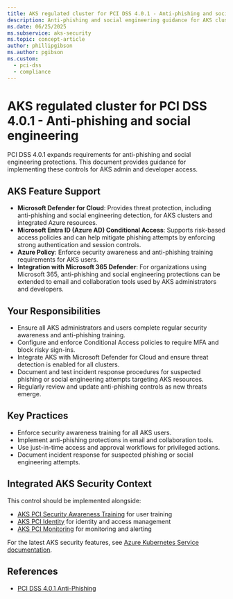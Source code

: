 ```yaml
---
title: AKS regulated cluster for PCI DSS 4.0.1 - Anti-phishing and social engineering
description: Anti-phishing and social engineering guidance for AKS clusters.
ms.date: 06/25/2025
ms.subservice: aks-security
ms.topic: concept-article
author: phillipgibson
ms.author: pgibson
ms.custom:
  - pci-dss
  - compliance
---
```


# AKS regulated cluster for PCI DSS 4.0.1 - Anti-phishing and social engineering

PCI DSS 4.0.1 expands requirements for anti-phishing and social engineering protections. This document provides guidance for implementing these controls for AKS admin and developer access.

## AKS Feature Support

- **Microsoft Defender for Cloud**: Provides threat protection, including anti-phishing and social engineering detection, for AKS clusters and integrated Azure resources.
- **Microsoft Entra ID (Azure AD) Conditional Access**: Supports risk-based access policies and can help mitigate phishing attempts by enforcing strong authentication and session controls.
- **Azure Policy**: Enforce security awareness and anti-phishing training requirements for AKS users.
- **Integration with Microsoft 365 Defender**: For organizations using Microsoft 365, anti-phishing and social engineering protections can be extended to email and collaboration tools used by AKS administrators and developers.

## Your Responsibilities

- Ensure all AKS administrators and users complete regular security awareness and anti-phishing training.
- Configure and enforce Conditional Access policies to require MFA and block risky sign-ins.
- Integrate AKS with Microsoft Defender for Cloud and ensure threat detection is enabled for all clusters.
- Document and test incident response procedures for suspected phishing or social engineering attempts targeting AKS resources.
- Regularly review and update anti-phishing controls as new threats emerge.

## Key Practices
- Enforce security awareness training for all AKS users.
- Implement anti-phishing protections in email and collaboration tools.
- Use just-in-time access and approval workflows for privileged actions.
- Document incident response for suspected phishing or social engineering attempts.


## Integrated AKS Security Context

This control should be implemented alongside:
- [AKS PCI Security Awareness Training](./pci-dss-security-awareness-training.md) for user training
- [AKS PCI Identity](./pci-dss-identity.md) for identity and access management
- [AKS PCI Monitoring](./pci-dss-monitor.md) for monitoring and alerting

For the latest AKS security features, see [Azure Kubernetes Service documentation](/azure/aks/).

## References
- [PCI DSS 4.0.1 Anti-Phishing](https://www.pcisecuritystandards.org/)

